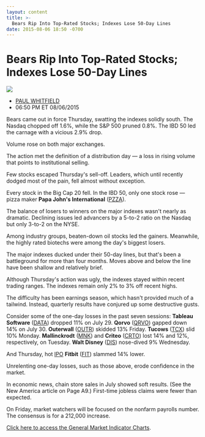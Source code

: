 ```yaml
---
layout: content
title: >-
  Bears Rip Into Top-Rated Stocks; Indexes Lose 50-Day Lines
date: 2015-08-06 18:50 -0700
---
```



Bears Rip Into Top-Rated Stocks; Indexes Lose 50-Day Lines
===========================================================


![](https://www.investors.com/wp-content/uploads/ibd-migrated-images/MPv_150807_635744724060260231.png)

* [PAUL WHITFIELD](https://www.investors.com/author/whitfieldp/ "Posts by PAUL WHITFIELD")
* 06:50 PM ET 08/06/2015




  

Bears came out in force Thursday, swatting the indexes solidly south. The Nasdaq chopped off 1.6%, while the S&P 500 pruned 0.8%. The IBD 50 led the carnage with a vicious 2.9% drop.

  

Volume rose on both major exchanges.

  

The action met the definition of a distribution day — a loss in rising volume that points to institutional selling.

  

Few stocks escaped Thursday's sell-off. Leaders, which until recently dodged most of the pain, fell almost without exception.

  

Every stock in the Big Cap 20 fell. In the IBD 50, only one stock rose — pizza maker **Papa John's International** ([PZZA](https://research.investors.com/quote.aspx?symbol=PZZA)).

  

The balance of losers to winners on the major indexes wasn't nearly as dramatic. Declining issues led advancers by a 5-to-2 ratio on the Nasdaq but only 3-to-2 on the NYSE.

  

Among industry groups, beaten-down oil stocks led the gainers. Meanwhile, the highly rated biotechs were among the day's biggest losers.

  

The major indexes ducked under their 50-day lines, but that's been a battleground for more than four months. Moves above and below the line have been shallow and relatively brief.

  

Although Thursday's action was ugly, the indexes stayed within recent trading ranges. The indexes remain only 2% to 3% off recent highs.

  

The difficulty has been earnings season, which hasn't provided much of a tailwind. Instead, quarterly results have conjured up some destructive gusts.

  

Consider some of the one-day losses in the past seven sessions: **Tableau Software** ([DATA](https://research.investors.com/quote.aspx?symbol=DATA)) dropped 11% on July 29. **Qorvo** ([QRVO](https://research.investors.com/quote.aspx?symbol=QRVO)) gapped down 14% on July 30. **Outerwall** ([OUTR](https://research.investors.com/quote.aspx?symbol=OUTR)) skidded 13% Friday. **Tucows** ([TCX](https://research.investors.com/quote.aspx?symbol=TCX)) slid 10% Monday. **Mallinckrodt** ([MNK](https://research.investors.com/quote.aspx?symbol=MNK)) and **Criteo** ([CRTO](https://research.investors.com/quote.aspx?symbol=CRTO)) lost 14% and 12%, respectively, on Tuesday. **Walt Disney** ([DIS](https://research.investors.com/quote.aspx?symbol=DIS)) nose-dived 9% Wednesday.

  

And Thursday, hot [IPO](http://news.investors.com/iponews.htm) **Fitbit** ([FIT](https://research.investors.com/quote.aspx?symbol=FIT)) slammed 14% lower.

  

Unrelenting one-day losses, such as those above, erode confidence in the market.

  

In economic news, chain store sales in July showed soft results. (See the New America article on Page A9.) First-time jobless claims were fewer than expected.

  

On Friday, market watchers will be focused on the nonfarm payrolls number. The consensus is for a 212,000 increase.

  

[Click here to access the General Market Indicator Charts](https://www.investors.com/pdf/GMI_080715.pdf).




